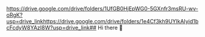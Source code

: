 https://drive.google.com/drive/folders/1UfGB0HjEpWG0-5GXnfr3msRU-wv-oRgK?usp=drive_linkhttps://drive.google.com/drive/folders/1e4Cf3kh9UYlkAIyid1bcFcdyW8YAzI8W?usp=drive_link## Hi there 👋

<!--
**Pgc19012008/Pgc19012008** is a ✨ _special_ ✨ repository because its `README.md` (this file) appears on your GitHub profile.

Here are some ideas to get you started:

- 🔭 I’m currently working on ...
- 🌱 I’m currently learning ...
- 👯 I’m looking to collaborate on ...
- 🤔 I’m looking for help with ...
- 💬 Ask me about ...
- 📫 How to reach me: ...
- 😄 Pronouns: ...
- ⚡ Fun fact: ...
-->
